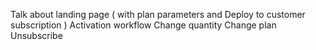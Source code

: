 Talk about landing page ( with plan parameters  and Deploy to customer subscription )
	Activation workflow
	Change quantity
	Change plan
	Unsubscribe